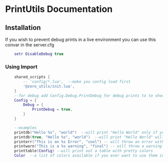# PrintUtils Documentation

## Installation

If you wish to prevent debug prints in a live environment you can use this convar in the server.cfg
```lua
    setr DisableDebug true
```
### Using Import
```lua
    shared_scripts {
        -- 'config/*.lua',  --make you config load first
        '@zero_utils/init.lua',
    }
    --for debug add Config.Debug.PrintDebug for debug prints to to show up when true
    Config = {
        Debug = {
            PrintDebug = true,
        }
    }

    --examples
    printdb("Hello %s", "world")  --will print "Hello World" only if you pass in a true value to the export
    printdb(true, "Hello %s", "world")  --will print "Hello World" will print regardless of whats passed if if first arg is true
    printerr("This is an %s Error", "cool") -- will throw an error with set formatting.
    printwarn("This is a %s warning", "final") -- will throw a warning with set formatting
    printtable(Config) --will print out a table with pretty colors
    Color  --a list of colors available if you ever want to use them in prints
```